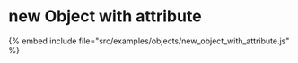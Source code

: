 # new Object with attribute

{% embed include file="src/examples/objects/new_object_with_attribute.js" %}
